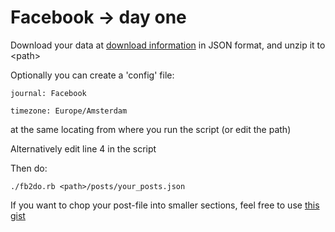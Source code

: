 # Facebook -> day one
Download your data  at [download information](https://www.facebook.com/dyi/?referrer=yfi_settings) in JSON format, and unzip it to \<path\>

Optionally you can create a 'config' file:

`journal: Facebook`

`timezone: Europe/Amsterdam`

at the same locating from where you run the script (or edit the path)

Alternatively edit line 4 in the script


Then do:

`./fb2do.rb <path>/posts/your_posts.json`


If you want to chop your post-file into smaller sections, feel free to use [this gist](https://gist.github.com/tannie/23872e8f265a7077c875162d5ae348a0)